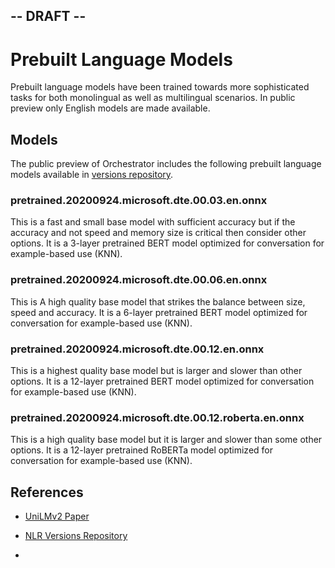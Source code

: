 ## 									-- DRAFT --



# Prebuilt Language Models

Prebuilt language models have been trained towards more sophisticated tasks for both monolingual as well as multilingual scenarios. In public preview only English models are made available.

## Models
The public preview of Orchestrator includes the following prebuilt language models available in [versions repository][2].

### pretrained.20200924.microsoft.dte.00.03.en.onnx
This is a fast and small base model with sufficient accuracy but if the accuracy and not speed and memory size is critical then consider other options. It is a 3-layer pretrained BERT model optimized for conversation for example-based use (KNN).

### pretrained.20200924.microsoft.dte.00.06.en.onnx
This is A high quality base model that strikes the balance between size, speed and accuracy. It is a 6-layer pretrained BERT model optimized for conversation for example-based use (KNN).

### pretrained.20200924.microsoft.dte.00.12.en.onnx
This is a highest quality base model but is larger and slower than other options. It is a 12-layer pretrained BERT model optimized for conversation for example-based use (KNN).

### pretrained.20200924.microsoft.dte.00.12.roberta.en.onnx
This is a high quality base model but it is larger and slower than some other options. It is a 12-layer pretrained RoBERTa model optimized for conversation for example-based use (KNN).

## References

* [UniLMv2 Paper][1]

* [NLR Versions Repository][2]

* 

[1]: https://arxiv.org/abs/2002.12804 "UniLMv2: Pseudo-Masked Language Models for Unified Language Model Pre-Training"
[2]: https://aka.ms/nlrversions

